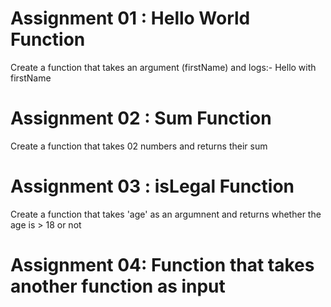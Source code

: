 # Assignment 01 : Hello World Function
Create a function that takes an argument (firstName) and logs:-
Hello with firstName

# Assignment 02 : Sum Function
Create a function that takes 02 numbers and returns their sum

# Assignment 03 : isLegal Function
Create a function that takes 'age' as an argumnent and returns whether the age is > 18 or not

# Assignment 04: Function that takes another function as input